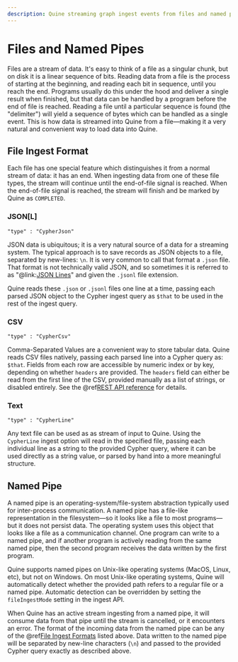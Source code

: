 ```yaml
---
description: Quine streaming graph ingest events from files and named pipes
---
```

# Files and Named Pipes

Files are a stream of data. It's easy to think of a file as a singular chunk, but on disk it is a linear sequence of bits. Reading data from a file is the process of starting at the beginning, and reading each bit in sequence, until you reach the end. Programs usually do this under the hood and deliver a single result when finished, but that data can be handled by a program before the end of file is reached. Reading a file until a particular sequence is found (the "delimiter") will yield a sequence of bytes which can be handled as a single event. This is how data is streamed into Quine from a file—making it a very natural and convenient way to load data into Quine.

## File Ingest Format

Each file has one special feature which distinguishes it from a normal stream of data: it has an end. When ingesting data from one of these file types, the stream will continue until the end-of-file signal is reached. When the end-of-file signal is reached, the stream will finish and be marked by Quine as `COMPLETED`.

### JSON[L]

`"type" : "CypherJson"`

JSON data is ubiquitous; it is a very natural source of a data for a streaming system. The typical approach is to save records as JSON objects to a file, separated by new-lines: `\n`. It is very common to call that format a `.json` file. That format is not technically valid JSON, and so sometimes it is referred to as "@link:[JSON Lines](https://jsonlines.org)" and given the `.jsonl` file extension.

Quine reads these `.json` or `.jsonl` files one line at a time, passing each parsed JSON object to the Cypher ingest query as `$that` to be used in the rest of the ingest query.

### CSV

`"type" : "CypherCsv"`

Comma-Separated Values are a convenient way to store tabular data. Quine reads CSV files natively, passing each parsed line into a Cypher query as: `$that`. Fields from each row are accessible by numeric index or by key, depending on whether `headers` are provided. The `headers` field can either be read from the first line of the CSV, provided manually as a list of strings, or disabled entirely. See the @ref[REST API reference](../../reference/rest-api.md) for details.

### Text

`"type" : "CypherLine"`

Any text file can be used as as stream of input to Quine. Using the `CypherLine` ingest option will read in the specified file, passing each individual line as a string to the provided Cypher query, where it can be used directly as a string value, or parsed by hand into a more meaningful structure.

## Named Pipe

A named pipe is an operating-system/file-system abstraction typically used for inter-process communication. A named pipe has a file-like representation in the filesystem—so it looks like a file to most programs—but it does not persist data. The operating system uses this object that looks like a file as a communication channel. One program can write to a named pipe, and if another program is actively reading from the same named pipe, then the second program receives the data written by the first program.

Quine supports named pipes on Unix-like operating systems (MacOS, Linux, etc), but not on Windows. On most Unix-like operating systems, Quine will automatically detect whether the provided path refers to a regular file or a named pipe. Automatic detection can be overridden by setting the `fileIngestMode` setting in the ingest API.

When Quine has an active stream ingesting from a named pipe, it will consume data from that pipe until the stream is cancelled, or it encounters an error. The format of the incoming data from the named pipe can be any of the @ref[File Ingest Formats](#file-ingest-format) listed above. Data written to the named pipe will be separated by new-line characters (`\n`) and passed to the provided Cypher query exactly as described above.
